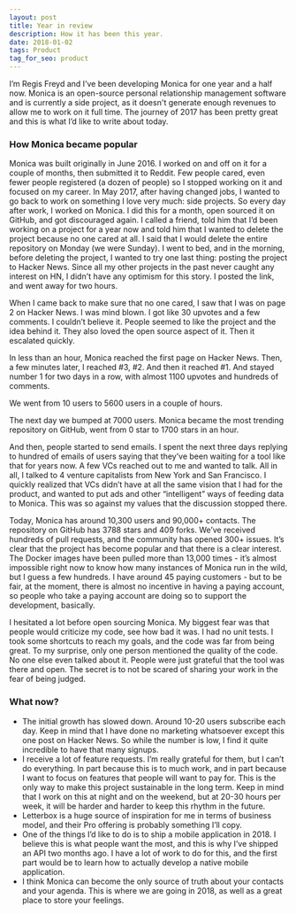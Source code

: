 ```yaml
---
layout: post
title: Year in review
description: How it has been this year.
date: 2018-01-02
tags: Product
tag_for_seo: product
---
```


I’m Regis Freyd and I’ve been developing Monica for one year and a half now. Monica is an open-source personal relationship management software and is currently a side project, as it doesn't generate enough revenues to allow me to work on it full time. The journey of 2017 has been pretty great and this is what I’d like to write about today.

### How Monica became popular

Monica was built originally in June 2016. I worked on and off on it for a couple of months, then submitted it to Reddit. Few people cared, even fewer people registered (a dozen of people) so I stopped working on it and focused on my career. In May 2017, after having changed jobs, I wanted to go back to work on something I love very much: side projects. So every day after work, I worked on Monica. I did this for a month, open sourced it on GitHub, and got discouraged again. I called a friend, told him that I’d been working on a project for a year now and told him that I wanted to delete the project because no one cared at all. I said that I would delete the entire repository on Monday (we were Sunday). I went to bed, and in the morning, before deleting the project, I wanted to try one last thing: posting the project to Hacker News. Since all my other projects in the past never caught any interest on HN, I didn't have any optimism for this story. I posted the link, and went away for two hours.

When I came back to make sure that no one cared, I saw that I was on page 2 on Hacker News. I was mind blown. I got like 30 upvotes and a few comments. I couldn’t believe it. People seemed to like the project and the idea behind it. They also loved the open source aspect of it. Then it escalated quickly.

In less than an hour, Monica reached the first page on Hacker News. Then, a few minutes later, I reached #3, #2. And then it reached #1. And stayed number 1 for two days in a row, with almost 1100 upvotes and hundreds of comments.

We went from 10 users to 5600 users in a couple of hours.

The next day we bumped at 7000 users. Monica became the most trending repository on GitHub, went from 0 star to 1700 stars in an hour.

And then, people started to send emails. I spent the next three days replying to hundred of emails of users saying that they’ve been waiting for a tool like that for years now. A few VCs reached out to me and wanted to talk. All in all, I talked to 4 venture capitalists from New York and San Francisco. I quickly realized that VCs didn’t have at all the same vision that I had for the product, and wanted to put ads and other “intelligent” ways of feeding data to Monica. This was so against my values that the discussion stopped there.

Today, Monica has around 10,300 users and 90,000+ contacts. The repository on GitHub has 3788 stars and 409 forks. We’ve received hundreds of pull requests, and the community has opened 300+ issues. It’s clear that the project has become popular and that there is a clear interest. The Docker images have been pulled more than 13,000 times - it’s almost impossible right now to know how many instances of Monica run in the wild, but I guess a few hundreds. I have around 45 paying customers - but to be fair, at the moment, there is almost no incentive in having a paying account, so people who take a paying account are doing so to support the development, basically.

I hesitated a lot before open sourcing Monica. My biggest fear was that people would criticize my code, see how bad it was. I had no unit tests. I took some shortcuts to reach my goals, and the code was far from being great. To my surprise, only one person mentioned the quality of the code. No one else even talked about it. People were just grateful that the tool was there and open. The secret is to not be scared of sharing your work in the fear of being judged.

### What now?

* The initial growth has slowed down. Around 10-20 users subscribe each day. Keep in mind that I have done no marketing whatsoever except this one post on Hacker News. So while the number is low, I find it quite incredible to have that many signups.
* I receive a lot of feature requests. I’m really grateful for them, but I can’t do everything. In part because this is to much work, and in part because I want to focus on features that people will want to pay for. This is the only way to make this project sustainable in the long term. Keep in mind that I work on this at night and on the weekend, but at 20-30 hours per week, it will be harder and harder to keep this rhythm in the future.
* Letterbox is a huge source of inspiration for me in terms of business model, and their Pro offering is probably something I’ll copy.
* One of the things I’d like to do is to ship a mobile application in 2018. I believe this is what people want the most, and this is why I’ve shipped an API two months ago. I have a lot of work to do for this, and the first part would be to learn how to actually develop a native mobile application.
* I think Monica can become the only source of truth about your contacts and your agenda. This is where we are going in 2018, as well as a great place to store your feelings.
